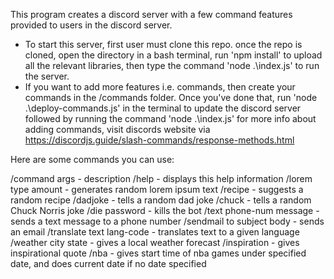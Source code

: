 This program creates a discord server with a few command features provided to users in the discord server. 

- To start this server, first user must clone this repo. once the repo is cloned, open the directory in a bash terminal, run 'npm install' to upload all the relevant libraries, 
  then type the command 'node .\index.js' to run the server.
- If you want to add more features i.e. commands, then create your commands in the /commands folder. 
  Once you've done that, run 'node .\deploy-commands.js' in the terminal to update the discord server followed by running the command 'node .\index.js'
  for more info about adding commands, visit discords website via https://discordjs.guide/slash-commands/response-methods.html

Here are some commands you can use:

/command args - description
/help - displays this help information
/lorem type amount - generates random lorem ipsum text
/recipe - suggests a random recipe
/dadjoke - tells a random dad joke
/chuck - tells a random Chuck Norris joke
/die password - kills the bot
/text phone-num message - sends a text message to a phone number
/sendmail to subject body - sends an email
/translate text lang-code - translates text to a given language
/weather city state - gives a local weather forecast
/inspiration - gives inspirational quote
/nba - gives start time of nba games under specified date, and does current date if no date specified
